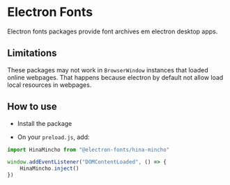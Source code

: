 # Electron Fonts

Electron fonts packages provide font archives em electron desktop apps.

## Limitations

These packages may not work in `BrowserWindow` instances that loaded online webpages. That happens because electron by default not allow load local resources in webpages.

## How to use

* Install the package

* On your `preload.js`, add:

```ts
import HinaMincho from "@electron-fonts/hina-mincho"

window.addEventListener("DOMContentLoaded", () => {
    HinaMincho.inject()
})
```